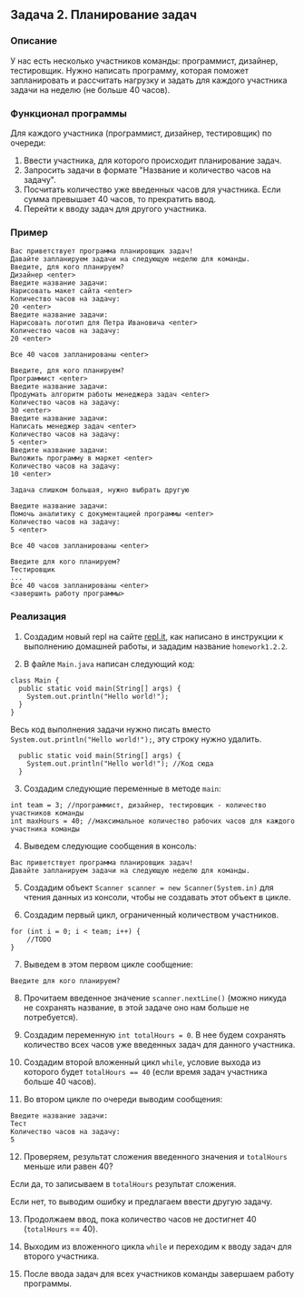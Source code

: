 ## Задача 2. Планирование задач

### Описание
У нас есть несколько участников команды: программист, дизайнер, тестировщик. Нужно написать программу, которая поможет запланировать и рассчитать нагрузку и задать для каждого участника задачи на неделю (не больше 40 часов).

### Функционал программы
Для каждого участника (программист, дизайнер, тестировщик) по очереди:
1. Ввести участника, для которого происходит планирование задач.
2. Запросить задачи в формате "Название и количество часов на задачу".
3. Посчитать количество уже введенных часов для участника. Если сумма превышает 40 часов, то прекратить ввод.
4. Перейти к вводу задач для другого участника.

### Пример
```
Вас приветствует программа планировщик задач!
Давайте запланируем задачи на следующую неделю для команды.
Введите, для кого планируем?
Дизайнер <enter>
Введите название задачи:
Нарисовать макет сайта <enter>
Количество часов на задачу:
20 <enter>
Введите название задачи:
Нарисовать логотип для Петра Ивановича <enter>
Количество часов на задачу:
20 <enter>

Все 40 часов запланированы <enter>

Введите, для кого планируем?
Программист <enter>
Введите название задачи:
Продумать алгоритм работы менеджера задач <enter>
Количество часов на задачу:
30 <enter>
Введите название задачи:
Написать менеджер задач <enter>
Количество часов на задачу:
5 <enter>
Введите название задачи:
Выложить программу в маркет <enter>
Количество часов на задачу:
10 <enter>

Задача слишком большая, нужно выбрать другую

Введите название задачи:
Помочь аналитику с документацией программы <enter>
Количество часов на задачу:
5 <enter>

Все 40 часов запланированы <enter>

Введите для кого планируем?
Тестировщик
...
Все 40 часов запланированы <enter>
<завершить работу программы>
```

### Реализация
1. Создадим новый repl на сайте [repl.it](https://repl.it/repls), как написано в инструкции к выполнению домашней работы, и зададим название `homework1.2.2`.

2. В файле `Main.java` написан следующий код:

```
class Main {
  public static void main(String[] args) {
    System.out.println("Hello world!");
  }
}
``` 

Весь код выполнения задачи нужно писать вместо `System.out.println("Hello world!");`, эту строку нужно удалить.

```
  public static void main(String[] args) {
    System.out.println("Hello world!"); //Код сюда
  }
```

3. Создадим следующие переменные в методе `main`:

```
int team = 3; //программист, дизайнер, тестировщик - количество участников команды
int maxHours = 40; //максимальное количество рабочих часов для каждого участника команды
```

4. Выведем следующие сообщения в консоль:

```
Вас приветствует программа планировщик задач!
Давайте запланируем задачи на следующую неделю для команды.
```

5. Создадим объект `Scanner scanner = new Scanner(System.in)` для чтения данных из консоли, чтобы не создавать этот объект в цикле.

6. Создадим первый цикл, ограниченный количеством участников.

```
for (int i = 0; i < team; i++) {
    //TODO
}
```

7. Выведем в этом первом цикле сообщение:

```
Введите для кого планируем?
```

8. Прочитаем введенное значение `scanner.nextLine()` (можно никуда не сохранять название, в этой задаче оно нам больше не потребуется).

9. Создадим переменную `int totalHours = 0`. В нее будем сохранять количество всех часов уже введенных задач для данного участника.

10. Создадим второй вложенный цикл `while`, условие выхода из которого будет `totalHours == 40` (если время задач участника больше 40 часов).

11. Во втором цикле по очереди выводим сообщения:

```
Введите название задачи:
Тест
Количество часов на задачу:
5
```

12. Проверяем, результат сложения введенного значения и `totalHours` меньше или равен 40? 

Если да, то записываем в `totalHours` результат сложения.

Если нет, то выводим ошибку и предлагаем ввести другую задачу.

13. Продолжаем ввод, пока количество часов не достигнет 40 (`totalHours` == 40).

14. Выходим из вложенного цикла `while` и переходим к вводу задач для второго участника.

15. После ввода задач для всех участников команды завершаем работу программы.
